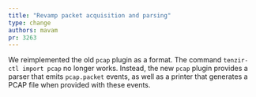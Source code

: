 ```yaml
---
title: "Revamp packet acquisition and parsing"
type: change
authors: mavam
pr: 3263
---
```


We reimplemented the old `pcap` plugin as a format. The command `tenzir-ctl
import pcap` no longer works. Instead, the new `pcap` plugin provides a parser
that emits `pcap.packet` events, as well as a printer that generates a PCAP file
when provided with these events.
